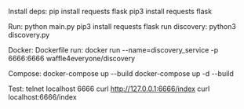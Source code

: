Install deps:
pip install requests flask
pip3 install requests flask

Run:
python main.py
pip3 install requests flask
run discovery:
python3 discovery.py

Docker:
Dockerfile run:
docker run --name=discovery_service -p 6666:6666 waffle4everyone/discovery

Compose:
docker-compose up --build
docker-compose up -d --build

Test:
telnet localhost 6666
curl http://127.0.0.1:6666/index
curl localhost:6666/index